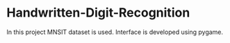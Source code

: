 # Handwritten-Digit-Recognition
In this project MNSIT dataset is used. Interface is developed using pygame. 
